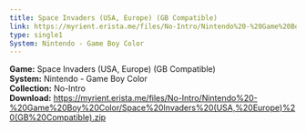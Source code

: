 ```yaml
---
title: Space Invaders (USA, Europe) (GB Compatible)
link: https://myrient.erista.me/files/No-Intro/Nintendo%20-%20Game%20Boy%20Color/Space%20Invaders%20(USA,%20Europe)%20(GB%20Compatible).zip
type: single1
System: Nintendo - Game Boy Color
---
```

<b>Game:</b> Space Invaders (USA, Europe) (GB Compatible)<br>
<b>System:</b> Nintendo - Game Boy Color<br>
<b>Collection:</b> No-Intro<br>
<b>Download:</b> https://myrient.erista.me/files/No-Intro/Nintendo%20-%20Game%20Boy%20Color/Space%20Invaders%20(USA,%20Europe)%20(GB%20Compatible).zip